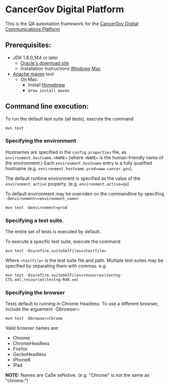 # CancerGov Digital Platform

This is the QA automation framework for the [CancerGov Digital Communications Platform](https://github.com/nciocpl/cgov-digital-platform/)


## Prerequisites:
- JDK 1.8.0_144 or later
  - [Oracle's download site](https://www.oracle.com/technetwork/java/javase/downloads/index.html)
  - Installation Instructions
    [Windows](https://docs.oracle.com/javase/8/docs/technotes/guides/install/windows_jdk_install.html#CHDEBCCJ)
    [Mac](https://docs.oracle.com/javase/8/docs/technotes/guides/install/mac_jdk.html)
- [Apache maven](http://maven.apache.org/download.cgi) tool
  - On Mac:
    - Install [Homebrew](https://brew.sh/)
    - `brew install maven`

## Command line execution:

To run the default test suite (all tests), execute the command

    mvn test

### Specifying the environment

Hostnames are specified in the `config.properties` file, as `environment.hostname.<NAME>` (where `<NAME>` is
the human-friendly name of the environment.) Each `environment.hostname` entry is a fully qualified hostname
(e.g. `environment.hostname.prod=www.cancer.gov`).

The default runtime environment is specified as the value of the `environment.active` property.
(e.g. `environment.active=qa`)


To default environment may be overriden on the commandline by specifing `-Denvironment=<environment_name>`

    mvn test -Denvironment=prod


### Specifying a test suite.

The entire set of tests is executed by default.

To execute a specific test suite, execute the command

    mvn test -Dsurefire.suiteXmlFiles=<testfile>

Where `<testfile>` is the test suite file and path.  Multiple test suites may be specified by separating them
with commas. e.g.

    mvn test -Dsurefire.suiteXmlFiles=resources\testng-CTS.xml,resources\testng-R4R.xml

### Specifying the browser

Tests default to running in Chrome Headless. To use a different browser, include the arguement -Dbrowser=<browser>

    mvn test -Dbrowser=Chrome

Valid browser names are:
* Chrome
* ChromeHeadless
* Firefox
* GeckoHeadless
* iPhone6
* iPad

**NOTE:** Names are CaSe seNstive.  (e.g. "Chrome" is not the same as "chrome.")


